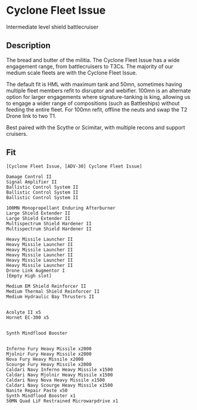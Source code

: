 # Cyclone Fleet Issue
Intermediate level shield battlecruiser

## Description
The bread and butter of the militia. The Cyclone Fleet Issue has a wide engagement range, from battlecruisers to T3Cs. The majority of our medium scale fleets are with the Cyclone Fleet Issue. 

The default fit is HML with maximum tank and 50mn, sometimes having multiple fleet members refit to disruptor and webifier. 100mn is an alternate option for larger engagements where signature-tanking is king, allowing us to engage a wider range of compositions (such as Battleships) without feeding the entire fleet. For 100mn refit, offline the neuts and swap the T2 Drone link to two T1.

Best paired with the Scythe or Scimitar, with multiple recons and support cruisers. 

## Fit
```
[Cyclone Fleet Issue, [ADV-30] Cyclone Fleet Issue]

Damage Control II
Signal Amplifier II
Ballistic Control System II
Ballistic Control System II
Ballistic Control System II

100MN Monopropellant Enduring Afterburner
Large Shield Extender II
Large Shield Extender II
Multispectrum Shield Hardener II
Multispectrum Shield Hardener II

Heavy Missile Launcher II
Heavy Missile Launcher II
Heavy Missile Launcher II
Heavy Missile Launcher II
Heavy Missile Launcher II
Heavy Missile Launcher II
Drone Link Augmentor I
[Empty High slot]

Medium EM Shield Reinforcer II
Medium Thermal Shield Reinforcer II
Medium Hydraulic Bay Thrusters II


Acolyte II x5
Hornet EC-300 x5


Synth Mindflood Booster


Inferno Fury Heavy Missile x2000
Mjolnir Fury Heavy Missile x2000
Nova Fury Heavy Missile x2000
Scourge Fury Heavy Missile x2000
Caldari Navy Inferno Heavy Missile x1500
Caldari Navy Mjolnir Heavy Missile x1500
Caldari Navy Nova Heavy Missile x1500
Caldari Navy Scourge Heavy Missile x1500
Nanite Repair Paste x50
Synth Mindflood Booster x1
50MN Quad LiF Restrained Microwarpdrive x1
```
